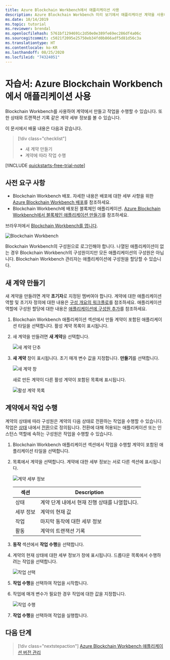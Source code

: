 ```yaml
---
title: Azure Blockchain Workbench에서 애플리케이션 사용
description: Azure Blockchain Workbench 미리 보기에서 애플리케이션 계약을 사용하는 방법에 대한 자습서입니다.
ms.date: 10/14/2019
ms.topic: tutorial
ms.reviewer: brendal
ms.openlocfilehash: 5761bf1294691c2d50e0e389fe69ec286df4a06c
ms.sourcegitcommit: c5021f2095e25750eb34fd0b866adf5d81d56c3a
ms.translationtype: HT
ms.contentlocale: ko-KR
ms.lasthandoff: 08/25/2020
ms.locfileid: "74324051"
---
```

# <a name="tutorial-using-applications-in-azure-blockchain-workbench"></a>자습서: Azure Blockchain Workbench에서 애플리케이션 사용

Blockchain Workbench를 사용하여 계약에서 만들고 작업을 수행할 수 있습니다. 또한 상태와 트랜잭션 기록 같은 계약 세부 정보를 볼 수 있습니다.

이 문서에서 배울 내용은 다음과 같습니다.

> [!div class="checklist"]
> * 새 계약 만들기
> * 계약에 따라 작업 수행

[!INCLUDE [quickstarts-free-trial-note](../../../includes/quickstarts-free-trial-note.md)]

## <a name="prerequisites"></a>사전 요구 사항

* Blockchain Workbench 배포. 자세한 내용은 배포에 대한 세부 사항을 위한 [Azure Blockchain Workbench 배포](deploy.md)를 참조하세요.
* Blockchain Workbench에 배포된 블록체인 애플리케이션. [Azure Blockchain Workbench에서 블록체인 애플리케이션 만들기](create-app.md)를 참조하세요.

브라우저에서 [Blockchain Workbench를 엽니다](deploy.md#blockchain-workbench-web-url).

![Blockchain Workbench](./media/use/workbench.png)

Blockchain Workbench의 구성원으로 로그인해야 합니다. 나열된 애플리케이션이 없는 경우 Blockchain Workbench의 구성원이지만 모든 애플리케이션의 구성원은 아닙니다. Blockchain Workbench 관리자는 애플리케이션에 구성원을 할당할 수 있습니다.

## <a name="create-new-contract"></a>새 계약 만들기

새 계약을 만들려면 계약 **초기자**로 지정된 멤버여야 합니다. 계약에 대한 애플리케이션 역할 및 초기자 정의에 대한 내용은 [구성 개요의 워크플로](configuration.md#workflows)를 참조하세요. 애플리케이션 역할에 구성원 할당에 대한 내용은 [애플리케이션에 구성원 추가](manage-users.md#add-member-to-application)를 참조하세요.

1. Blockchain Workbench 애플리케이션 섹션에서 만들 계약이 포함된 애플리케이션 타일을 선택합니다. 활성 계약 목록이 표시됩니다.

2. 새 계약을 만들려면 **새 계약**을 선택합니다.

    ![새 계약 단추](./media/use/contract-list.png)

3. **새 계약** 창이 표시됩니다. 초기 매개 변수 값을 지정합니다. **만들기**를 선택합니다.

    ![새 계약 창](./media/use/new-contract.png)

    새로 만든 계약이 다른 활성 계약이 포함된 목록에 표시됩니다.

    ![활성 계약 목록](./media/use/active-contracts.png)

## <a name="take-action-on-contract"></a>계약에서 작업 수행

계약의 상태에 따라 구성원은 계약의 다음 상태로 전환하는 작업을 수행할 수 있습니다. 작업은 [상태](configuration.md#states) 내에서 [전환](configuration.md#transitions)으로 정의됩니다. 전환에 대해 허용되는 애플리케이션 또는 인스턴스 역할에 속하는 구성원은 작업을 수행할 수 있습니다. 

1. Blockchain Workbench 애플리케이션 섹션에서 작업을 수행할 계약이 포함된 애플리케이션 타일을 선택합니다.
2. 목록에서 계약을 선택합니다. 계약에 대한 세부 정보는 서로 다른 섹션에 표시됩니다. 

    ![계약 세부 정보](./media/use/contract-details.png)

    | 섹션  | Description  |
    |---------|---------|
    | 상태 | 계약 단계 내에서 현재 진행 상태를 나열합니다. |
    | 세부 정보 | 계약의 현재 값 |
    | 작업 | 마지막 동작에 대한 세부 정보 |
    | 활동 | 계약의 트랜잭션 기록 |
    
3. **동작** 섹션에서 **작업 수행**을 선택합니다.

4. 계약의 현재 상태에 대한 세부 정보가 창에 표시됩니다. 드롭다운 목록에서 수행하려는 작업을 선택합니다. 

    ![작업 선택](./media/use/choose-action.png)

5. **작업 수행**을 선택하여 작업을 시작합니다.
6. 작업에 매개 변수가 필요한 경우 작업에 대한 값을 지정합니다.

    ![작업 수행](./media/use/take-action.png)

7. **작업 수행**을 선택하여 작업을 실행합니다.

## <a name="next-steps"></a>다음 단계

> [!div class="nextstepaction"]
> [Azure Blockchain Workbench 애플리케이션 버전 관리](version-app.md)
